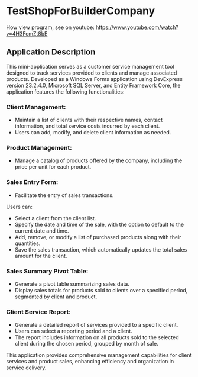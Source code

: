 # TestShopForBuilderCompany

How view program, see on youtube:
https://www.youtube.com/watch?v=4H3FcmZt8bE

## Application Description

This mini-application serves as a customer service management tool designed to track services provided to clients and manage associated products. 
Developed as a Windows Forms application using DevExpress version 23.2.4.0, Microsoft SQL Server, and Entity Framework Core, the application features the following functionalities:

### Client Management:
- Maintain a list of clients with their respective names, contact information, and total service costs incurred by each client.
- Users can add, modify, and delete client information as needed.

### Product Management:
- Manage a catalog of products offered by the company, including the price per unit for each product.

### Sales Entry Form:
- Facilitate the entry of sales transactions.

Users can:
- Select a client from the client list.
- Specify the date and time of the sale, with the option to default to the current date and time.
- Add, remove, or modify a list of purchased products along with their quantities.
- Save the sales transaction, which automatically updates the total sales amount for the client.

### Sales Summary Pivot Table:
- Generate a pivot table summarizing sales data.
- Display sales totals for products sold to clients over a specified period, segmented by client and product.

### Client Service Report:
- Generate a detailed report of services provided to a specific client.
- Users can select a reporting period and a client.
- The report includes information on all products sold to the selected client during the chosen period, grouped by month of sale.

This application provides comprehensive management capabilities for client services and product sales, enhancing efficiency and organization in service delivery.
